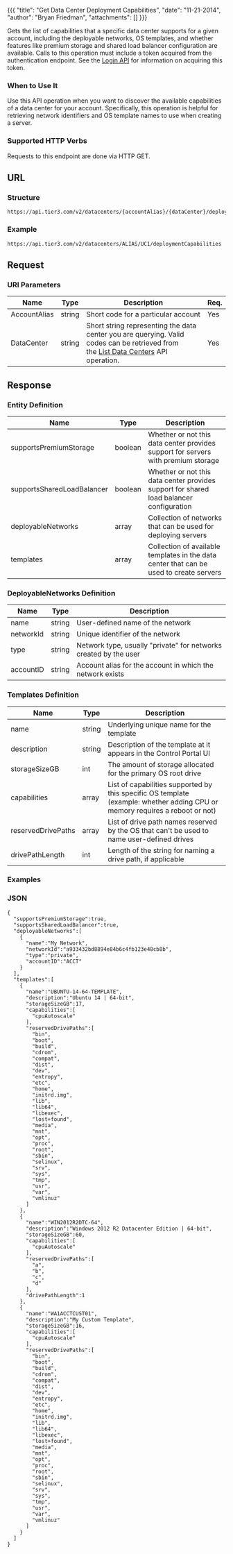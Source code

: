 {{{
  "title": "Get Data Center Deployment Capabilities",
  "date": "11-21-2014",
  "author": "Bryan Friedman",
  "attachments": []
}}}

Gets the list of capabilities that a specific data center supports for a given account, including the deployable networks, OS templates, and whether features like premium storage and shared load balancer configuration are available. Calls to this operation must include a token acquired from the authentication endpoint. See the <a href="/api-docs/v2#authentication-login">Login API</a> for information on acquiring this token.

### When to Use It

Use this API operation when you want to discover the available capabilities of a data center for your account. Specifically, this operation is helpful for retrieving network identifiers and OS template names to use when creating a server.

### Supported HTTP Verbs

Requests to this endpoint are done via HTTP GET.

## URL

### Structure

    https://api.tier3.com/v2/datacenters/{accountAlias}/{dataCenter}/deploymentCapabilities

### Example

    https://api.tier3.com/v2/datacenters/ALIAS/UC1/deploymentCapabilities

## Request

### URI Parameters

<table>
  <thead>
    <tr>
      <th>Name</th>
      <th>Type</th>
      <th>Description</th>
      <th>Req.</th>
    </tr>
  </thead>
  <tbody>
    <tr>
      <td>AccountAlias</td>
      <td>string</td>
      <td>Short code for a particular account</td>
      <td>Yes</td>
    </tr>
    <tr>
      <td>DataCenter</td>
      <td>string</td>
      <td>Short string representing the data center you are querying. Valid codes can be retrieved from the&nbsp;<a href="https://t3n.zendesk.com/entries/31303140-Get-Data-Center-List">List Data Centers</a> API operation.</td>
      <td>Yes</td>
    </tr>
  </tbody>
</table>

## Response

### Entity Definition

<table>
  <thead>
    <tr>
      <th>Name</th>
      <th>Type</th>
      <th>Description</th>
    </tr>
  </thead>
  <tbody>
    <tr>
      <td>supportsPremiumStorage</td>
      <td>boolean</td>
      <td>Whether or not this data center provides support for servers with premium storage</td>
    </tr>
    <tr>
      <td>supportsSharedLoadBalancer</td>
      <td>boolean</td>
      <td>Whether or not this data center provides support for shared load balancer configuration</td>
    </tr>
    <tr>
      <td>deployableNetworks</td>
      <td>array</td>
      <td>Collection of networks that can be used for deploying servers</td>
    </tr>
    <tr>
      <td>templates</td>
      <td>array</td>
      <td>Collection of available templates in the data center that can be used to create servers</td>
    </tr>
  </tbody>
</table>

### DeployableNetworks Definition

<table>
  <thead>
    <tr>
      <th>Name</th>
      <th>Type</th>
      <th>Description</th>
    </tr>
  </thead>
  <tbody>
    <tr>
      <td>name</td>
      <td>string</td>
      <td>User-defined name of the network</td>
    </tr>
    <tr>
      <td>networkId</td>
      <td>string</td>
      <td>Unique identifier of the network</td>
    </tr>
    <tr>
      <td>type</td>
      <td>string</td>
      <td>Network type, usually "private" for networks created by the user</td>
    </tr>
    <tr>
      <td>accountID</td>
      <td>string</td>
      <td>Account alias for the account in which the network exists</td>
    </tr>
  </tbody>
</table>

### Templates Definition

<table>
  <thead>
    <tr>
      <th>Name</th>
      <th>Type</th>
      <th>Description</th>
    </tr>
  </thead>
  <tbody>
    <tr>
      <td>name</td>
      <td>string</td>
      <td>Underlying unique name for the template</td>
    </tr>
    <tr>
      <td>description</td>
      <td>string</td>
      <td>Description of the template at it appears in the Control Portal UI</td>
    </tr>
    <tr>
      <td>storageSizeGB</td>
      <td>int</td>
      <td>The amount of storage allocated for the primary OS root drive</td>
    </tr>
    <tr>
      <td>capabilities</td>
      <td>array</td>
      <td>List of capabilities supported by this specific OS template (example: whether adding CPU or memory requires a reboot or not)</td>
    </tr>
    <tr>
      <td>reservedDrivePaths</td>
      <td>array</td>
      <td>List of drive path names reserved by the OS that can't be used to name user-defined drives</td>
    </tr>
    <tr>
      <td>drivePathLength</td>
      <td>int</td>
      <td>Length of the string for naming a drive path, if applicable</td>
    </tr>
  </tbody>
</table>

### Examples

### JSON

    {
      "supportsPremiumStorage":true,
      "supportsSharedLoadBalancer":true,
      "deployableNetworks":[
        {
          "name":"My Network",
          "networkId":"a933432bd8894e84b6c4fb123e48cb8b",
          "type":"private",
          "accountID":"ACCT"
        }
      ],
      "templates":[
        {
          "name":"UBUNTU-14-64-TEMPLATE",
          "description":"Ubuntu 14 | 64-bit",
          "storageSizeGB":17,
          "capabilities":[
            "cpuAutoscale"
          ],
          "reservedDrivePaths":[
            "bin",
            "boot",
            "build",
            "cdrom",
            "compat",
            "dist",
            "dev",
            "entropy",
            "etc",
            "home",
            "initrd.img",
            "lib",
            "lib64",
            "libexec",
            "lost+found",
            "media",
            "mnt",
            "opt",
            "proc",
            "root",
            "sbin",
            "selinux",
            "srv",
            "sys",
            "tmp",
            "usr",
            "var",
            "vmlinuz"
          ]
        },
        {
          "name":"WIN2012R2DTC-64",
          "description":"Windows 2012 R2 Datacenter Edition | 64-bit",
          "storageSizeGB":60,
          "capabilities":[
            "cpuAutoscale"
          ],
          "reservedDrivePaths":[
            "a",
            "b",
            "c",
            "d"
          ],
          "drivePathLength":1
        },
        {
          "name":"WA1ACCTCUST01",
          "description":"My Custom Template",
          "storageSizeGB":16,
          "capabilities":[
            "cpuAutoscale"
          ],
          "reservedDrivePaths":[
            "bin",
            "boot",
            "build",
            "cdrom",
            "compat",
            "dist",
            "dev",
            "entropy",
            "etc",
            "home",
            "initrd.img",
            "lib",
            "lib64",
            "libexec",
            "lost+found",
            "media",
            "mnt",
            "opt",
            "proc",
            "root",
            "sbin",
            "selinux",
            "srv",
            "sys",
            "tmp",
            "usr",
            "var",
            "vmlinuz"
          ]
        }
      ]
    }

